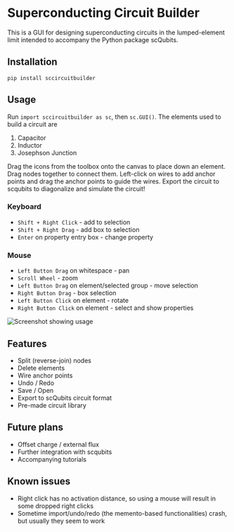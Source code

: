 # Superconducting Circuit Builder
This is a GUI for designing superconducting circuits in the lumped-element limit intended to accompany the Python package scQubits.

## Installation
`pip install sccircuitbuilder`

## Usage
Run `import sccircuitbuilder as sc`, then `sc.GUI()`. The elements used to build a circuit are
1) Capacitor
2) Inductor
3) Josephson Junction

Drag the icons from the toolbox onto the canvas to place down an element. Drag nodes together to connect them. Left-click on wires to add anchor points and drag 
the anchor points to guide the wires. Export the circuit to scqubits to diagonalize and simulate the circuit!

### Keyboard
* `Shift + Right Click` - add to selection
* `Shift + Right Drag` - add box to selection
* `Enter` on property entry box - change property

### Mouse
* `Left Button Drag` on whitespace - pan
* `Scroll Wheel` - zoom
* `Left Button Drag` on element/selected group - move selection
* `Right Button Drag` - box selection
* `Left Button Click` on element - rotate
* `Right Button Click` on element - select and show properties

![Screenshot showing usage](./demo/screenshot.png "screenshot")

## Features
* Split (reverse-join) nodes
* Delete elements
* Wire anchor points
* Undo / Redo
* Save / Open
* Export to scQubits circuit format
* Pre-made circuit library

## Future plans
* Offset charge / external flux
* Further integration with scqubits
* Accompanying tutorials

## Known issues
* Right click has no activation distance, so using a mouse will result in some dropped right clicks
* Sometime import/undo/redo (the memento-based functionalities) crash, but usually they seem to work 
